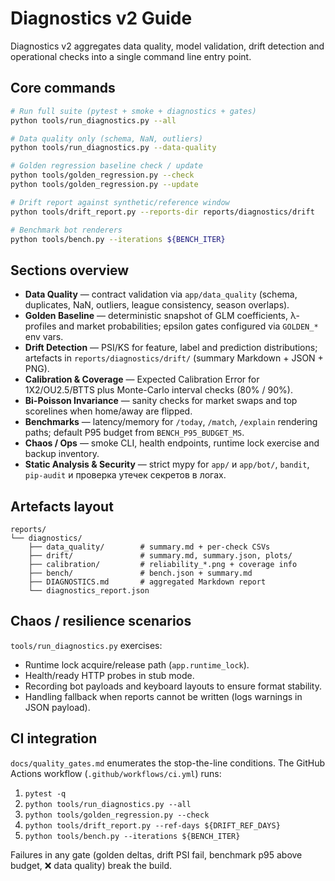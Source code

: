 <!--
@file: docs/diagnostics.md
@description: Extended Diagnostics v2 guide (data quality, drift, golden, bench, chaos scenarios).
@created: 2025-10-07
-->

# Diagnostics v2 Guide

Diagnostics v2 aggregates data quality, model validation, drift detection and operational checks into a single command line entry point.

## Core commands

```bash
# Run full suite (pytest + smoke + diagnostics + gates)
python tools/run_diagnostics.py --all

# Data quality only (schema, NaN, outliers)
python tools/run_diagnostics.py --data-quality

# Golden regression baseline check / update
python tools/golden_regression.py --check
python tools/golden_regression.py --update

# Drift report against synthetic/reference window
python tools/drift_report.py --reports-dir reports/diagnostics/drift

# Benchmark bot renderers
python tools/bench.py --iterations ${BENCH_ITER}
```

## Sections overview

- **Data Quality** — contract validation via `app/data_quality` (schema, duplicates, NaN, outliers, league consistency, season overlaps).
- **Golden Baseline** — deterministic snapshot of GLM coefficients, λ-profiles and market probabilities; epsilon gates configured via `GOLDEN_*` env vars.
- **Drift Detection** — PSI/KS for feature, label and prediction distributions; artefacts in `reports/diagnostics/drift/` (summary Markdown + JSON + PNG).
- **Calibration & Coverage** — Expected Calibration Error for 1X2/OU2.5/BTTS plus Monte-Carlo interval checks (80% / 90%).
- **Bi-Poisson Invariance** — sanity checks for market swaps and top scorelines when home/away are flipped.
- **Benchmarks** — latency/memory for `/today`, `/match`, `/explain` rendering paths; default P95 budget from `BENCH_P95_BUDGET_MS`.
- **Chaos / Ops** — smoke CLI, health endpoints, runtime lock exercise and backup inventory.
- **Static Analysis & Security** — strict mypy for `app/` и `app/bot/`, `bandit`, `pip-audit` и проверка утечек секретов в логах.

## Artefacts layout

```
reports/
└── diagnostics/
    ├── data_quality/        # summary.md + per-check CSVs
    ├── drift/               # summary.md, summary.json, plots/
    ├── calibration/         # reliability_*.png + coverage info
    ├── bench/               # bench.json + summary.md
    ├── DIAGNOSTICS.md       # aggregated Markdown report
    └── diagnostics_report.json
```

## Chaos / resilience scenarios

`tools/run_diagnostics.py` exercises:

- Runtime lock acquire/release path (`app.runtime_lock`).
- Health/ready HTTP probes in stub mode.
- Recording bot payloads and keyboard layouts to ensure format stability.
- Handling fallback when reports cannot be written (logs warnings in JSON payload).

## CI integration

`docs/quality_gates.md` enumerates the stop-the-line conditions. The GitHub Actions workflow (`.github/workflows/ci.yml`) runs:

1. `pytest -q`
2. `python tools/run_diagnostics.py --all`
3. `python tools/golden_regression.py --check`
4. `python tools/drift_report.py --ref-days ${DRIFT_REF_DAYS}`
5. `python tools/bench.py --iterations ${BENCH_ITER}`

Failures in any gate (golden deltas, drift PSI fail, benchmark p95 above budget, ❌ data quality) break the build.
